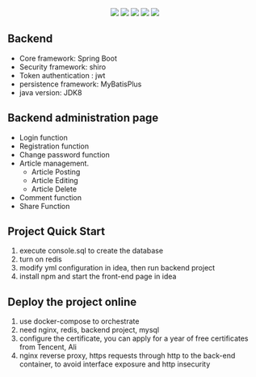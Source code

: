 <p align="center">
	<img src="https://img.shields.io/badge/JDK-1.8+-orange">
	<img src="https://img.shields.io/badge/SpringBoot-2.2.7.RELEASE-brightgreen">
	<img src="https://img.shields.io/badge/MyBatisPlus-3.5.5-red">
	<img src="https://img.shields.io/badge/Vue-2.6.11-brightgreen">
	<img src="https://img.shields.io/badge/license-MIT-blue">	
</p>





## Backend

- Core framework: Spring Boot
- Security framework: shiro
- Token authentication : jwt
- persistence framework: MyBatisPlus
- java version: JDK8





## Backend administration page
- Login function
- Registration function
- Change password function
- Article management.
  - Article Posting
  - Article Editing
  - Article Delete
- Comment function
- Share Function






## Project Quick Start
1. execute console.sql to create the database
2. turn on redis
3. modify yml configuration in idea, then run backend project
4. install npm and start the front-end page in idea


## Deploy the project online
1. use docker-compose to orchestrate
2. need nginx, redis, backend project, mysql
3. configure the certificate, you can apply for a year of free certificates from Tencent, Ali
4. nginx reverse proxy, https requests through http to the back-end container, to avoid interface exposure and http insecurity


